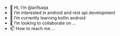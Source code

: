 - 👋 Hi, I’m @arifsaqa
- 👀 I’m interested in android and rest api development
- 🌱 I’m currently learning kotlin android
- 💞️ I’m looking to collaborate on ...
- 📫 How to reach me ...

<!---
arifsaqa/arifsaqa is a ✨ special ✨ repository because its `README.md` (this file) appears on your GitHub profile.
You can click the Preview link to take a look at your changes.
--->
